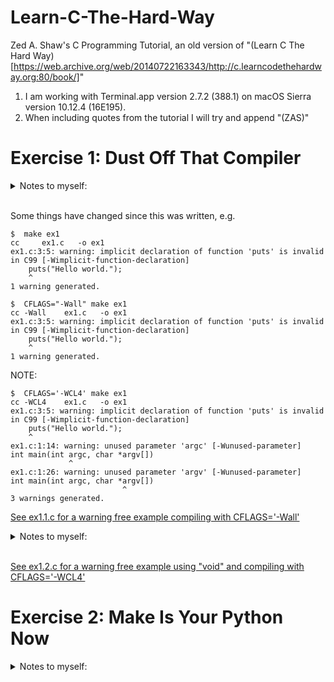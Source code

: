 # Learn-C-The-Hard-Way
Zed A. Shaw's C Programming Tutorial, an old version of "(Learn C The Hard Way)[https://web.archive.org/web/20140722163343/http://c.learncodethehardway.org:80/book/]"  

1. I am working with Terminal.app version 2.7.2 (388.1) on macOS Sierra version 10.12.4 (16E195).  
2. When including quotes from the tutorial I will try and append "(ZAS)"  

# Exercise 1: Dust Off That Compiler

<details><summary> Notes to myself:</summary>Difference between `puts` and `printf`: [puts prints appends newline, printf allows http://stackoverflow.com/a/2454491/5225057)  
Odd, in the command line I can use `$ printf $ "ab\bcd"` to displat "acd" but `puts` returns "command not found." Not sure why since `man puts` displays the manual. There's also fputs. ...why the 3 in `man 3 puts`?  
</details><br>  

Some things have changed since this was written, e.g.  
```
$  make ex1
cc     ex1.c   -o ex1
ex1.c:3:5: warning: implicit declaration of function 'puts' is invalid in C99 [-Wimplicit-function-declaration]
    puts("Hello world.");
    ^
1 warning generated.
```
```
$  CFLAGS="-Wall" make ex1
cc -Wall    ex1.c   -o ex1
ex1.c:3:5: warning: implicit declaration of function 'puts' is invalid in C99 [-Wimplicit-function-declaration]
    puts("Hello world.");
    ^
1 warning generated.
```
NOTE:  
```
$  CFLAGS='-WCL4' make ex1
cc -WCL4    ex1.c   -o ex1
ex1.c:3:5: warning: implicit declaration of function 'puts' is invalid in C99 [-Wimplicit-function-declaration]
    puts("Hello world.");
    ^
ex1.c:1:14: warning: unused parameter 'argc' [-Wunused-parameter]
int main(int argc, char *argv[])
             ^
ex1.c:1:26: warning: unused parameter 'argv' [-Wunused-parameter]
int main(int argc, char *argv[])
                         ^
3 warnings generated.
```

[See ex1.1.c for a warning free example compiling with CFLAGS='-Wall'](ex1/ex1.1.c)

<details><summary>Notes to myself:</summary>I accidentally wrote CFLAGS="-WALL" and got the message "did you mean '-WCL4'?" and tried it. This flag option warns about the unused parameters. Not sure if "man make" is where I should be looking to ascertain what these flags are doing, but I think I am invoking the -W -C -L flags with make, but not sure what the 4 is for.  
</details><br>  

[See ex1.2.c for a warning free example using "void" and compiling with CFLAGS='-WCL4'](ex1/ex1.2.c)


# Exercise 2: Make Is Your Python Now
<details><summary>Notes to myself:</summary>Hmm... reading `man cc` didn't help me to understand the -"Wall" or "WLC4" ("-04"?), but this did "In this example I did CFLAGS="-Wall" make ex1 so that it would add the command line option -Wall to the cc command that make normally runs"(ZAS)

I also found this useful: CFLAGS='-Wall' "is a way to pass "modifiers" to the make command. If you're not familiar with how the Unix shell works, you can create these "environment variables" which will get picked up by programs you run. Sometimes you do this with a command like export CFLAGS="-Wall" depending on the shell you use. <b>You can however also just put them before the command you want to run, and that environment variable will be set only while that command runs.<b>"</details><br>  
